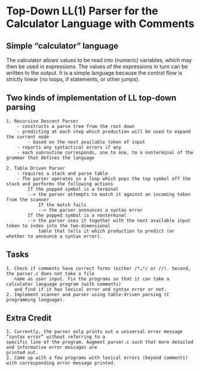 # Top-Down LL(1) Parser for the Calculator Language with Comments

## Simple “calculator” language
  The calculator allows values to be read into (numeric) variables, which may then be used in
  expressions. The values of the expressions in turn can be written to the output. It is a simple language
  because the control flow is strictly linear (no loops, if statements, or other jumps).

## Two kinds of implementation of LL top-down parsing
    1. Recursive Descent Parser
        - constructs a parse tree from the root down
        - predicting at each step which production will be used to expand the current node
            - based on the next available token of input
        - reports any syntactical errors if any
        - each subroutine corresponds, one to one, to a nonterminal of the grammar that defines the language
        
    2. Table Driven Parser
        - requires a stack and parse table
        - The parser operates in a loop which pops the top symbol off the stack and performs the following actions
            If the popped symbol is a terminal
            --> the parser attempts to match it against an incoming token from the scanner
                If the match fails
                --> the parser announces a syntax error
            If the popped symbol is a nonterminal
            --> the parser uses it together with the next available input token to index into the two-dimensional
                table that tells it which production to predict (or whether to announce a syntax error).
                   
## Tasks
    1. Check if comments have correct forms (either /*…*/ or //). Second, the parser.c does not take a file 
       name as user input. Fix the programs so that it can take a calculator language program (with comments)
       and find if it has lexical error and syntax error or not.
    2. Implement scanner and parser using table-driven parsing (C programming language).
    
## Extra Credit
    1. Currently, the parser only prints out a universal error message “syntax error” without referring to a 
    specific line of the program. Augment parser.c such that more detailed and informative error messages are 
    printed out.
    2. Come up with a few programs with lexical errors (beyond comments) with corresponding error message printed.
